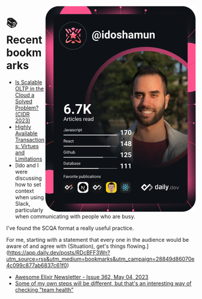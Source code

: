 <a href="https://app.daily.dev/idoshamun"><img src="https://raw.githubusercontent.com/idoshamun/idoshamun/devcard/devcard.svg" align='right' width="400" alt="Ido Shamun's Dev Card"/></a>

# 📚 Recent bookmarks
<!-- BOOKMARKS:START -->
- [Is Scalable OLTP in the Cloud a Solved Problem? &lpar;CIDR 2023&rpar;](https://app.daily.dev/posts/77Wrxz1rf?utm_source=rss&utm_medium=bookmarks&utm_campaign=28849d86070e4c099c877ab6837c61f0)
- [Highly Available Transactions: Virtues and Limitations](https://app.daily.dev/posts/HRyWbD4Sg?utm_source=rss&utm_medium=bookmarks&utm_campaign=28849d86070e4c099c877ab6837c61f0)
- [Ido and I were discussing how to set context when using Slack, particularly when communicating with people who are busy. 

I&#39;ve found the SCQA format a really useful practice. 

For me, starting with a statement that every one in the audience would be aware of and agree with &lpar;Situation&rpar;, get&#39;s things flowing.](https://app.daily.dev/posts/RDcBFF3Wn?utm_source=rss&utm_medium=bookmarks&utm_campaign=28849d86070e4c099c877ab6837c61f0)
- [Awesome Elixir Newsletter - Issue 362, May 04, 2023](https://app.daily.dev/posts/uswdqBRGv?utm_source=rss&utm_medium=bookmarks&utm_campaign=28849d86070e4c099c877ab6837c61f0)
- [Some of my own steps will be different, but that&#39;s an interesting way of checking &quot;team health&quot;](https://app.daily.dev/posts/ZavqgDhZZ?utm_source=rss&utm_medium=bookmarks&utm_campaign=28849d86070e4c099c877ab6837c61f0)
<!-- BOOKMARKS:END -->
